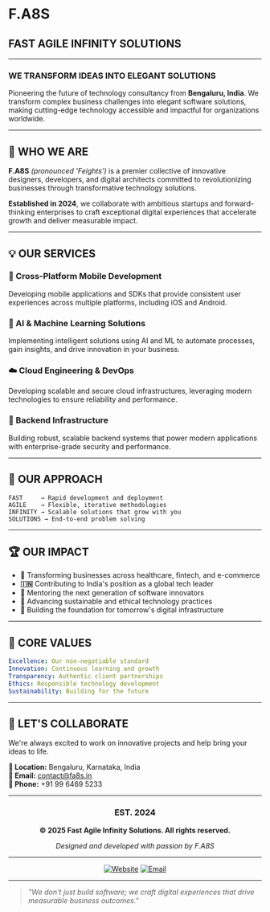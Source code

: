 # **F.A8S**
## **FAST AGILE INFINITY SOLUTIONS**

---

### **WE TRANSFORM IDEAS INTO ELEGANT SOLUTIONS**

Pioneering the future of technology consultancy from **Bengaluru, India**. We transform complex business challenges into elegant software solutions, making cutting-edge technology accessible and impactful for organizations worldwide.

---

## **🚀 WHO WE ARE**

**F.A8S** *(pronounced 'Feights')* is a premier collective of innovative designers, developers, and digital architects committed to revolutionizing businesses through transformative technology solutions.

**Established in 2024**, we collaborate with ambitious startups and forward-thinking enterprises to craft exceptional digital experiences that accelerate growth and deliver measurable impact.

---

## **💡 OUR SERVICES**

### **📱 Cross-Platform Mobile Development**
Developing mobile applications and SDKs that provide consistent user experiences across multiple platforms, including iOS and Android.

### **🧠 AI & Machine Learning Solutions**
Implementing intelligent solutions using AI and ML to automate processes, gain insights, and drive innovation in your business.

### **☁️ Cloud Engineering & DevOps**
Developing scalable and secure cloud infrastructures, leveraging modern technologies to ensure reliability and performance.

### **🔧 Backend Infrastructure**
Building robust, scalable backend systems that power modern applications with enterprise-grade security and performance.

---

## **🎯 OUR APPROACH**

```
FAST     → Rapid development and deployment
AGILE    → Flexible, iterative methodologies  
INFINITY → Scalable solutions that grow with you
SOLUTIONS → End-to-end problem solving
```

---

## **🏆 OUR IMPACT**

- **🚀** Transforming businesses across healthcare, fintech, and e-commerce
- **🇮🇳** Contributing to India's position as a global tech leader  
- **👥** Mentoring the next generation of software innovators
- **🌱** Advancing sustainable and ethical technology practices
- **🔮** Building the foundation for tomorrow's digital infrastructure

---

## **💎 CORE VALUES**

```yaml
Excellence: Our non-negotiable standard
Innovation: Continuous learning and growth
Transparency: Authentic client partnerships
Ethics: Responsible technology development
Sustainability: Building for the future
```

---

## **🤝 LET'S COLLABORATE**

We're always excited to work on innovative projects and help bring your ideas to life.

**📍 Location:** Bengaluru, Karnataka, India  
**📧 Email:** contact@fa8s.in  
**📱 Phone:** +91 99 6469 5233  

---

<div align="center">

### **EST. 2024**

**© 2025 Fast Agile Infinity Solutions. All rights reserved.**

*Designed and developed with passion by F.A8S*

---

[![Website](https://img.shields.io/badge/Website-fa8s.in-000000?style=for-the-badge&logo=google-chrome&logoColor=white)](https://fa8s.in)
[![Email](https://img.shields.io/badge/Email-contact@fa8s.in-EA4335?style=for-the-badge&logo=gmail&logoColor=white)](mailto:contact@fa8s.in)

</div>

---

> *"We don't just build software; we craft digital experiences that drive measurable business outcomes."*